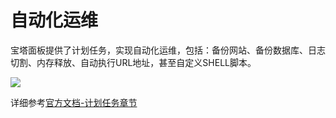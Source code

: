 # 自动化运维

宝塔面板提供了计划任务，实现自动化运维，包括：备份网站、备份数据库、日志切割、内存释放、自动执行URL地址，甚至自定义SHELL脚本。

![](http://libs.websoft9.com/Websoft9/DocsPicture/zh/btwin/bt-tasks-websoft9.png)

详细参考[官方文档-计划任务章节](http://docs.bt.cn/424273)